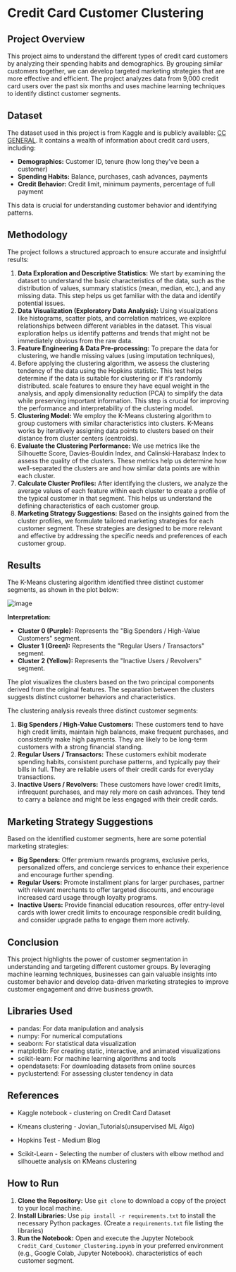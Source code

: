 # Credit Card Customer Clustering

## Project Overview

This project aims to understand the different types of credit card customers by analyzing their spending habits and demographics. By grouping similar customers together, we can develop targeted marketing strategies that are more effective and efficient. The project analyzes data from 9,000 credit card users over the past six months and uses machine learning techniques to identify distinct customer segments. 

## Dataset

The dataset used in this project is from Kaggle and is publicly available: [CC GENERAL](https://www.kaggle.com/datasets/ccdata/data). It contains a wealth of information about credit card users, including:

* **Demographics:** Customer ID, tenure (how long they've been a customer)
* **Spending Habits:** Balance, purchases, cash advances, payments
* **Credit Behavior:** Credit limit, minimum payments, percentage of full payment 

This data is crucial for understanding customer behavior and identifying patterns.

## Methodology

The project follows a structured approach to ensure accurate and insightful results:

1. **Data Exploration and Descriptive Statistics:**  We start by examining the dataset to understand the basic characteristics of the data, such as the distribution of values, summary statistics (mean, median, etc.), and any missing data. This step helps us get familiar with the data and identify potential issues.
2. **Data Visualization (Exploratory Data Analysis):**  Using visualizations like histograms, scatter plots, and correlation matrices, we explore relationships between different variables in the dataset. This visual exploration helps us identify patterns and trends that might not be immediately obvious from the raw data. 
3. **Feature Engineering & Data Pre-processing:** To prepare the data for clustering, we handle missing values (using imputation techniques),
4. Before applying the clustering algorithm, we assess the clustering tendency of the data using the Hopkins statistic. This test helps determine if the data is suitable for clustering or if it's randomly distributed. scale features to ensure they have equal weight in the analysis, and apply dimensionality reduction (PCA) to simplify the data while preserving important information. This step is crucial for improving the performance and interpretability of the clustering model.
5. **Clustering Model:** We employ the K-Means clustering algorithm to group customers with similar characteristics into clusters. K-Means works by iteratively assigning data points to clusters based on their distance from cluster centers (centroids).
6. **Evaluate the Clustering Performance:** We use metrics like the Silhouette Score, Davies-Bouldin Index, and Calinski-Harabasz Index to assess the quality of the clusters. These metrics help us determine how well-separated the clusters are and how similar data points are within each cluster.
7. **Calculate Cluster Profiles:**  After identifying the clusters, we analyze the average values of each feature within each cluster to create a profile of the typical customer in that segment. This helps us understand the defining characteristics of each customer group.
8. **Marketing Strategy Suggestions:** Based on the insights gained from the cluster profiles, we formulate tailored marketing strategies for each customer segment. These strategies are designed to be more relevant and effective by addressing the specific needs and preferences of each customer group.


## Results

The K-Means clustering algorithm identified three distinct customer segments, as shown in the plot below:

![image](https://github.com/user-attachments/assets/86d1066b-cece-4483-8f8e-5040434eb7c1)


**Interpretation:**

- **Cluster 0 (Purple):** Represents the "Big Spenders / High-Value Customers" segment.
- **Cluster 1 (Green):** Represents the "Regular Users / Transactors" segment.
- **Cluster 2 (Yellow):** Represents the "Inactive Users / Revolvers" segment.

The plot visualizes the clusters based on the two principal components derived from the original features. The separation between the clusters suggests distinct customer behaviors and characteristics.

The clustering analysis reveals three distinct customer segments:

1. **Big Spenders / High-Value Customers:**  These customers tend to have high credit limits, maintain high balances, make frequent purchases, and consistently make high payments. They are likely to be long-term customers with a strong financial standing.
2. **Regular Users / Transactors:**  These customers exhibit moderate spending habits, consistent purchase patterns, and typically pay their bills in full. They are reliable users of their credit cards for everyday transactions.
3. **Inactive Users / Revolvers:** These customers have lower credit limits, infrequent purchases, and may rely more on cash advances. They tend to carry a balance and might be less engaged with their credit cards.


## Marketing Strategy Suggestions

Based on the identified customer segments, here are some potential marketing strategies:

- **Big Spenders:** Offer premium rewards programs, exclusive perks, personalized offers, and concierge services to enhance their experience and encourage further spending.
- **Regular Users:** Promote installment plans for larger purchases, partner with relevant merchants to offer targeted discounts, and encourage increased card usage through loyalty programs.
- **Inactive Users:**  Provide financial education resources, offer entry-level cards with lower credit limits to encourage responsible credit building, and consider upgrade paths to engage them more actively.


## Conclusion

This project highlights the power of customer segmentation in understanding and targeting different customer groups. By leveraging machine learning techniques, businesses can gain valuable insights into customer behavior and develop data-driven marketing strategies to improve customer engagement and drive business growth.


## Libraries Used

- pandas: For data manipulation and analysis
- numpy: For numerical computations
- seaborn: For statistical data visualization
- matplotlib: For creating static, interactive, and animated visualizations
- scikit-learn: For machine learning algorithms and tools
- opendatasets: For downloading datasets from online sources
- pyclustertend: For assessing cluster tendency in data


## References
- Kaggle notebook - clustering on Credit Card Dataset

- Kmeans clustering - Jovian_Tutorials(unsupervised ML Algo)

- Hopkins Test - Medium Blog

- Scikit-Learn - Selecting the number of clusters with elbow method and silhouette analysis on KMeans clustering




## How to Run

1. **Clone the Repository:** Use `git clone` to download a copy of the project to your local machine.
2. **Install Libraries:** Use `pip install -r requirements.txt` to install the necessary Python packages. (Create a `requirements.txt` file listing the libraries)
3. **Run the Notebook:** Open and execute the Jupyter Notebook `Credit_Card_Customer_Clustering.ipynb` in your preferred environment (e.g., Google Colab, Jupyter Notebook). characteristics of each customer segment.



